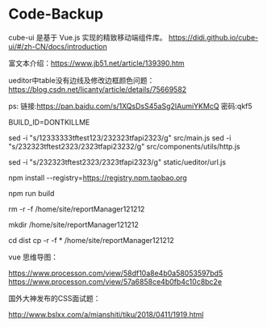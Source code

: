 # Code-Backup

cube-ui 是基于 Vue.js 实现的精致移动端组件库。
https://didi.github.io/cube-ui/#/zh-CN/docs/introduction

 富文本介绍：https://www.jb51.net/article/139390.htm
 
 ueditor中table没有边线及修改边框颜色问题：
https://blog.csdn.net/licanty/article/details/75669582

ps: 链接:https://pan.baidu.com/s/1XQsDsS45aSg2IAumiYKMcQ 密码:qkf5


BUILD_ID=DONTKILLME


sed -i "s/12333333tftest123/232323tfapi2323/g" src/main.js
sed -i "s/232323tftest2323/2323tfapi23232/g" src/components/utils/http.js

sed -i "s/232323tftest2323/2323tfapi2323/g" static/ueditor/url.js


npm install --registry=https://registry.npm.taobao.org

npm run build

rm -r -f /home/site/reportManager121212

mkdir /home/site/reportManager121212

cd dist
cp -r -f * /home/site/reportManager121212



vue 思维导图：

https://www.processon.com/view/58df10a8e4b0a58053597bd5
https://www.processon.com/view/57a6858ce4b0fb4c10c8bc2e

国外大神发布的CSS面试题：

http://www.bslxx.com/a/mianshiti/tiku/2018/0411/1919.html
